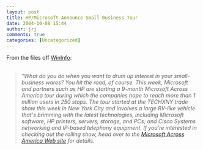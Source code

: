 ```yaml
---
layout: post
title: HP/Microsoft Announce Small Business Tour
date: 2004-10-08 15:44
author: jrj
comments: true
categories: [Uncategorized]
---
```

From the files off <a href="http://www.winnetmag.com/windowspaulthurrott/Article/ArticleID/44194/windowspaulthurrott_44194.html" target="_blank">WinInfo</a>:<br /><br />*<blockquote>"What do you do when you want to drum up interest in your small-business wares? You hit the road, of course. This week, Microsoft and partners such as HP are starting a 9-month Microsoft Across America tour during which the companies hope to reach more than 1 million users in 250 stops. The tour started at the TECHXNY trade show this week in New York City and involves a large RV-like vehicle that's brimming with the latest technologies, including Microsoft software; HP printers, servers, storage, and PCs; and Cisco Systems networking and IP-based telephony equipment. If you're interested in checking out the rolling show, head over to the <a href="http://www.microsoft.com/mscorp/acrossamerica" target="_blank">Microsoft Across America Web site</a> for details.</blockquote>*

